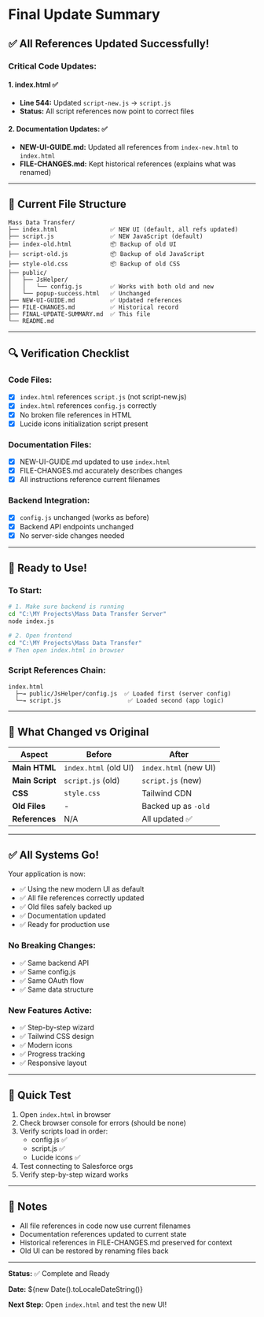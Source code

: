 # Final Update Summary

## ✅ All References Updated Successfully!

### **Critical Code Updates:**

#### **1. index.html** ✅
- **Line 544:** Updated `script-new.js` → `script.js`
- **Status:** All script references now point to correct files

#### **2. Documentation Updates:** ✅
- **NEW-UI-GUIDE.md:** Updated all references from `index-new.html` to `index.html`
- **FILE-CHANGES.md:** Kept historical references (explains what was renamed)

---

## 📂 **Current File Structure**

```
Mass Data Transfer/
├── index.html               ✅ NEW UI (default, all refs updated)
├── script.js                ✅ NEW JavaScript (default)
├── index-old.html           📦 Backup of old UI
├── script-old.js            📦 Backup of old JavaScript
├── style-old.css            📦 Backup of old CSS
├── public/
│   ├── JsHelper/
│   │   └── config.js        ✅ Works with both old and new
│   └── popup-success.html   ✅ Unchanged
├── NEW-UI-GUIDE.md          ✅ Updated references
├── FILE-CHANGES.md          ✅ Historical record
├── FINAL-UPDATE-SUMMARY.md  ✅ This file
└── README.md
```

---

## 🔍 **Verification Checklist**

### **Code Files:**
- [x] `index.html` references `script.js` (not script-new.js)
- [x] `index.html` references `config.js` correctly
- [x] No broken file references in HTML
- [x] Lucide icons initialization script present

### **Documentation Files:**
- [x] NEW-UI-GUIDE.md updated to use `index.html`
- [x] FILE-CHANGES.md accurately describes changes
- [x] All instructions reference current filenames

### **Backend Integration:**
- [x] `config.js` unchanged (works as before)
- [x] Backend API endpoints unchanged
- [x] No server-side changes needed

---

## 🚀 **Ready to Use!**

### **To Start:**
```bash
# 1. Make sure backend is running
cd "C:\MY Projects\Mass Data Transfer Server"
node index.js

# 2. Open frontend
cd "C:\MY Projects\Mass Data Transfer"
# Then open index.html in browser
```

### **Script References Chain:**
```
index.html
  ├─→ public/JsHelper/config.js  ✅ Loaded first (server config)
  └─→ script.js                   ✅ Loaded second (app logic)
```

---

## 🎯 **What Changed vs Original**

| Aspect | Before | After |
|--------|--------|-------|
| **Main HTML** | `index.html` (old UI) | `index.html` (new UI) |
| **Main Script** | `script.js` (old) | `script.js` (new) |
| **CSS** | `style.css` | Tailwind CDN |
| **Old Files** | - | Backed up as `-old` |
| **References** | N/A | All updated ✅ |

---

## ✅ **All Systems Go!**

Your application is now:
- ✅ Using the new modern UI as default
- ✅ All file references correctly updated
- ✅ Old files safely backed up
- ✅ Documentation updated
- ✅ Ready for production use

### **No Breaking Changes:**
- ✅ Same backend API
- ✅ Same config.js
- ✅ Same OAuth flow
- ✅ Same data structure

### **New Features Active:**
- ✅ Step-by-step wizard
- ✅ Tailwind CSS design
- ✅ Modern icons
- ✅ Progress tracking
- ✅ Responsive layout

---

## 🧪 **Quick Test**

1. Open `index.html` in browser
2. Check browser console for errors (should be none)
3. Verify scripts load in order:
   - config.js ✅
   - script.js ✅
   - Lucide icons ✅
4. Test connecting to Salesforce orgs
5. Verify step-by-step wizard works

---

## 📝 **Notes**

- All file references in code now use current filenames
- Documentation references updated to current state
- Historical references in FILE-CHANGES.md preserved for context
- Old UI can be restored by renaming files back

---

**Status:** ✅ Complete and Ready

**Date:** ${new Date().toLocaleDateString()}

**Next Step:** Open `index.html` and test the new UI!

